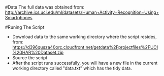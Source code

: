 #Data
The full data was obtained from:                                        
http://archive.ics.uci.edu/ml/datasets/Human+Activity+Recognition+Using+Smartphones 

#Runing The Script
* Download data to the same working directory where the script resides, from:
    https://d396qusza40orc.cloudfront.net/getdata%2Fprojectfiles%2FUCI%20HAR%20Dataset.zip 
* Source the script
* After the script runs successfully, you will have a new file in the current working directory called "data.txt" which has the tidy data. 
                                                                                    
